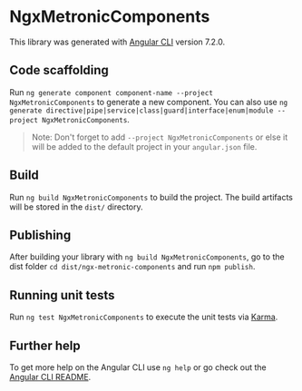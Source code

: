 # NgxMetronicComponents

This library was generated with [Angular CLI](https://github.com/angular/angular-cli) version 7.2.0.

## Code scaffolding

Run `ng generate component component-name --project NgxMetronicComponents` to generate a new component. You can also use `ng generate directive|pipe|service|class|guard|interface|enum|module --project NgxMetronicComponents`.
> Note: Don't forget to add `--project NgxMetronicComponents` or else it will be added to the default project in your `angular.json` file. 

## Build

Run `ng build NgxMetronicComponents` to build the project. The build artifacts will be stored in the `dist/` directory.

## Publishing

After building your library with `ng build NgxMetronicComponents`, go to the dist folder `cd dist/ngx-metronic-components` and run `npm publish`.

## Running unit tests

Run `ng test NgxMetronicComponents` to execute the unit tests via [Karma](https://karma-runner.github.io).

## Further help

To get more help on the Angular CLI use `ng help` or go check out the [Angular CLI README](https://github.com/angular/angular-cli/blob/master/README.md).
